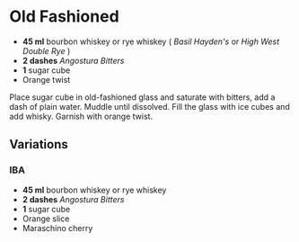 # Old Fashioned

* **45 ml** bourbon whiskey or rye whiskey ( *Basil Hayden's* or *High West Double Rye* )
* **2 dashes** *Angostura Bitters*
* **1** sugar cube
* Orange twist

Place sugar cube in old-fashioned glass and saturate with bitters, add a dash of
plain water. Muddle until dissolved. Fill the glass with ice cubes and add
whisky. Garnish with orange twist.

## Variations

### IBA

* **45 ml** bourbon whiskey or rye whiskey
* **2 dashes** *Angostura Bitters*
* **1** sugar cube
* Orange slice
* Maraschino cherry
